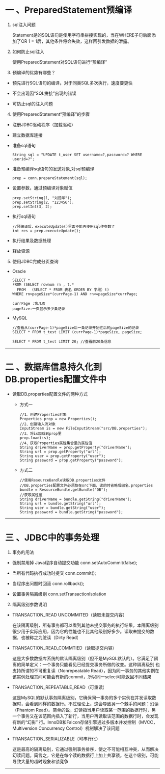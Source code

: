 # 一 、PreparedStatement预编译

1. sql注入问题

    Statement是的SQL语句是使用字符串拼接实现的，当在WHERE子句后面添加了OR 1 = 1后，其他条件将会失效，这样回引发数据的泄露。

2. 如何防止sql注入

    使用PreparedStatement对SQL语句进行“预编译”

3. 预编译的优势有哪些？

  -  预先进行SQL语句的编译，对于同类SQL多次执行，速度要更快

  -  不会出现因“SQL拼接”出现的错误

  - 可防止sql的注入问题

4. 使用PreparedStatement“预编译”的步骤

  - 注册JDBC驱动程序（加载驱动）

  - 建立数据库连接

  - 准备sql语句

    ```
    String sql = "UPDATE t_user SET username=?,password=? WHERE userid=?";
    ```

  - 准备预编译sql语句的发送对象,对sql预编译

    ```
    prep = conn.prepareStatement(sql);
    ```

  - 设置参数，通过预编译对象赋值

    ```
    prep.setString(1, "刘德华");
    prep.setString(2, "123456");
    prep.setInt(3, 2);
    ```
  - 执行sql语句

    ```
    //预编译后，executeUpdate()里面不能再使用sql作参数了
    int res = prep.executeUpdate();
    ```

  - 执行结果及数据处理

  - 释放资源

5. 使用JDBC完成分页查询

  - Oracle

    ```
    SELECT *
    FROM (SELECT rownum rn , t.*
      FROM  （SELECT * FROM 表名 ORDER BY 字段）t)  
    WHERE rn>pageSize*(currPage-1) AND rn<=pageSize*currPage;

    currPage :第几页
    pageSize:一页显示多少条记录
    ```

  - MySQL

    ```
    //查看从(currPage-1)*pageSize后一条记录开始往后的pageSize的记录
    SELECT * FROM t_test LIMIT (currPage-1)*pageSize, pageSize;

    SELECT * FROM t_test LIMIT 20; //查看前20条信息
    ```
***
# 二 、数据库信息持久化到DB.properties配置文件中

* 读取DB.properties配置文件的两种方式

  - 方式一

    ```
    //1、创建Properties对象
    Properties prop = new Properties();
    //2、创建输入流对象
    InputStream is = new FileInputStream("src/DB.properties");
    //3、将is加载到prop里
    prop.load(is);
    //4、获取Properties属性集合里的属性值
    String driverName = prop.getProperty("driverName");
    String url = prop.getProperty("url");
    String user = prop.getProperty("user");
    String password = prop.getProperty("password");
    ```

  - 方式二

    ```
    //使用ResourceBandle读取DB.properties文件
    //DB.properties配置文件必须放在src下面，读的时省略后缀名.properties
    bundle = ResourceBundle.getBundle("DB");
    //获取属性值
    String driverName = bundle.getString("driverName");
    String url = bundle.getString("url");
    String user = bundle.getString("user");
    String password = bundle.getString("password");
    ```
***

# 三  、JDBC中的事务处理

1. 事务的用法

  - 强制禁用掉 Java程序自动提交功能 conn.setAutoCommit(false);

  - 当所有代码执行成功时提交 conn.commit();

  - 当程序出问题时回滚 conn.rollback();

  - 设置事务隔离级别 conn.setTransactionIsolation

2. 隔离级别参数说明

  - TRANSACTION_READ UNCOMMITED（读取未提交内容）

    在该隔离级别，所有事务都可以看到其他未提交事务的执行结果。本隔离级别很少用于实际应用，因为它的性能也不比其他级别好多少。读取未提交的数据，也被称之为脏读（Dirty Read）

  - TRANSACTION_READ_COMMTIED（读取提交内容）

    这是大多数数据库系统的默认隔离级别（但不是MySQL默认的）。它满足了隔离的简单定义：一个事务只能看见已经提交事务所做的改变。这种隔离级别 也支持所谓的不可重复读（Nonrepeatable Read），因为同一事务的其他实例在该实例处理其间可能会有新的commit，所以同一select可能返回不同结果

  - TRANSACTION_REPEATABLE_READ（可重读）

    这是MySQL的默认事务隔离级别，它确保同一事务的多个实例在并发读取数据时，会看到同样的数据行。不过理论上，这会导致另一个棘手的问题：幻读 （Phantom Read）。简单的说，幻读指当用户读取某一范围的数据行时，另一个事务又在该范围内插入了新行，当用户再读取该范围的数据行时，会发现有新的“幻影” 行。InnoDB和Falcon存储引擎通过多版本并发控制（MVCC，Multiversion Concurrency Control）机制解决了该问题

  - TRANSACTION_SERIALIZABLE（可串行化）

    这是最高的隔离级别，它通过强制事务排序，使之不可能相互冲突，从而解决幻读问题。简言之，它是在每个读的数据行上加上共享锁。在这个级别，可能导致大量的超时现象和锁竞争

***